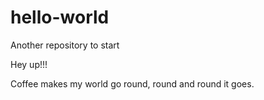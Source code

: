 # hello-world
Another repository to start

Hey up!!!

Coffee makes my world go round, round and round it goes.
